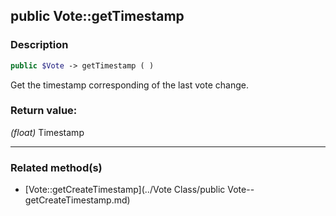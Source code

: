## public Vote::getTimestamp

### Description    

```php
public $Vote -> getTimestamp ( )
```

Get the timestamp corresponding of the last vote change.    


### Return value:   

*(float)* Timestamp


---------------------------------------

### Related method(s)      

* [Vote::getCreateTimestamp](../Vote Class/public Vote--getCreateTimestamp.md)    

